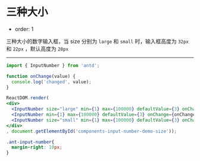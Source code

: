 # 三种大小

- order: 1

三种大小的数字输入框，当 size 分别为 `large` 和 `small` 时，输入框高度为 `32px` 和 `22px` ，默认高度为 `28px`

---

````jsx
import { InputNumber } from 'antd';

function onChange(value) {
  console.log('changed', value);
}

ReactDOM.render(
<div>
  <InputNumber size="large" min={1} max={100000} defaultValue={3} onChange={onChange} />
  <InputNumber min={1} max={100000} defaultValue={3} onChange={onChange} />
  <InputNumber size="small" min={1} max={100000} defaultValue={3} onChange={onChange} />
</div>
, document.getElementById('components-input-number-demo-size'));
````

````css
.ant-input-number{
  margin-right: 10px;
}
````
